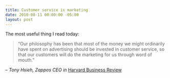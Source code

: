 ```yaml
---
title: Customer service is marketing
date: 2010-08-11 00:00:00 -05:00
layout: post
---
```


The most useful thing I read today:

> “Our philosophy has been that most of the money we might ordinarily have spent on advertising should be invested in customer service, so that our customers will do the marketing for us through word of mouth.”

_– Tony Hsieh, Zappos CEO in_ [Harvard Business Review](http://hbr.org/2010/07/how-i-did-it-zapposs-ceo-on-going-to-extremes-for-customers/ar/1)

